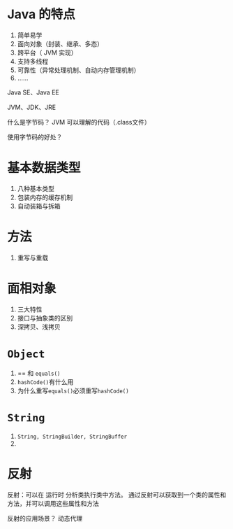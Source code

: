 # Java 的特点

1. 简单易学
2. 面向对象（封装、继承、多态）
3. 跨平台（ JVM 实现）
4. 支持多线程
5. 可靠性（异常处理机制、自动内存管理机制）
6. ……

Java SE、Java EE

JVM、JDK、JRE

什么是字节码？
JVM 可以理解的代码（.class文件）

使用字节码的好处？


# 基本数据类型

1. 八种基本类型
2. 包装内存的缓存机制
3. 自动装箱与拆箱

# 方法
1. 重写与重载


# 面相对象

1. 三大特性
2. 接口与抽象类的区别 
3. 深拷贝、浅拷贝

# `Object`
1. ==  和 `equals()`
2. `hashCode()`有什么用
3. 为什么重写`equals()`必须重写`hashCode()`

# `String`
1. `String, StringBuilder, StringBuffer`
2. 

# 反射

反射：可以在 运行时 分析类执行类中方法。
通过反射可以获取到一个类的属性和方法，并可以调用这些属性和方法

反射的应用场景？
动态代理

